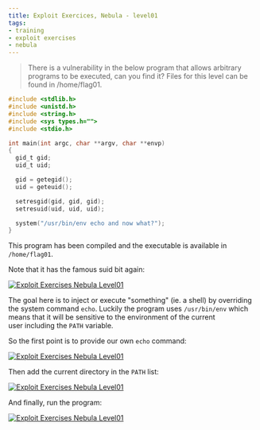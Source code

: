 ```yaml
---
title: Exploit Exercices, Nebula - level01
tags:
- training
- exploit exercises
- nebula
---
```

> There is a vulnerability in the below program that allows arbitrary programs to be executed, can you find it? 
Files for this level can be found in /home/flag01.

~~~c
#include <stdlib.h>
#include <unistd.h>
#include <string.h>
#include <sys types.h="">
#include <stdio.h>

int main(int argc, char **argv, char **envp)
{
  gid_t gid;
  uid_t uid;

  gid = getegid();
  uid = geteuid();

  setresgid(gid, gid, gid);
  setresuid(uid, uid, uid);

  system("/usr/bin/env echo and now what?");
}
~~~

This program has been compiled and the executable is available in `/home/flag01`. 
<!--more-->
Note that it has the famous suid bit again:

[![Exploit Exercises Nebula Level01](/images/exploit_exercices_nebula_level01_1.png)](/images/exploit_exercices_nebula_level01_1.png)

The goal here is to inject or execute "something" (ie. a shell) by overriding the system command `echo`. 
Luckily the program uses `/usr/bin/env` which means that it will be sensitive to the environment of the current user including the `PATH` variable.

So the first point is to provide our own `echo` command:

[![Exploit Exercises Nebula Level01](/images/exploit_exercices_nebula_level01_21.png)](/images/exploit_exercices_nebula_level01_21.png)

Then add the current directory in the `PATH` list:

[![Exploit Exercises Nebula Level01](/images/exploit_exercices_nebula_level01_3.png)](/images/exploit_exercices_nebula_level01_3.png)

And finally, run the program:

[![Exploit Exercises Nebula Level01](/images/exploit_exercices_nebula_level01_4.png)](/images/exploit_exercices_nebula_level01_4.png)
